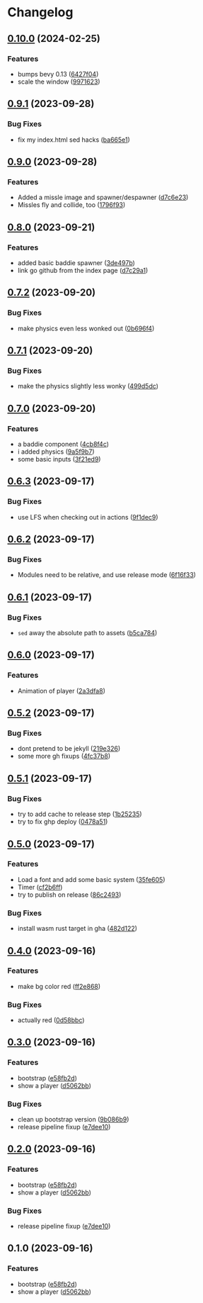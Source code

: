 # Changelog

## [0.10.0](https://github.com/emarcotte/gbj11/compare/v0.9.1...v0.10.0) (2024-02-25)


### Features

* bumps bevy 0.13 ([6427f04](https://github.com/emarcotte/gbj11/commit/6427f04ef6a9054163a583d585c84918e4f2ed45))
* scale the window ([9971623](https://github.com/emarcotte/gbj11/commit/99716233ef0ec9b1c8a83d1896e7f70f33e3a9aa))

## [0.9.1](https://github.com/emarcotte/gbj11/compare/v0.9.0...v0.9.1) (2023-09-28)


### Bug Fixes

* fix my index.html sed hacks ([ba665e1](https://github.com/emarcotte/gbj11/commit/ba665e155f947785bebeb2926bc2ace938453c1d))

## [0.9.0](https://github.com/emarcotte/gbj11/compare/v0.8.0...v0.9.0) (2023-09-28)


### Features

* Added a missle image and spawner/despawner ([d7c6e23](https://github.com/emarcotte/gbj11/commit/d7c6e23dcff92b8b9b36e2b1eb4ba7a3779dc8aa))
* Missles fly and collide, too ([1796f93](https://github.com/emarcotte/gbj11/commit/1796f93d42b09354d6288014ea0ea3f6cb3dba99))

## [0.8.0](https://github.com/emarcotte/gbj11/compare/v0.7.2...v0.8.0) (2023-09-21)


### Features

* added basic baddie spawner ([3de497b](https://github.com/emarcotte/gbj11/commit/3de497b608fdc84edc23ce4d18043bc12e6ab13d))
* link go github from the index page ([d7c29a1](https://github.com/emarcotte/gbj11/commit/d7c29a1fe54fd2a08a84dabb0e68a57b7426e353))

## [0.7.2](https://github.com/emarcotte/gbj11/compare/v0.7.1...v0.7.2) (2023-09-20)


### Bug Fixes

* make physics even less wonked out ([0b696f4](https://github.com/emarcotte/gbj11/commit/0b696f4a7157964032c62aa1b2d036f5fab86895))

## [0.7.1](https://github.com/emarcotte/gbj11/compare/v0.7.0...v0.7.1) (2023-09-20)


### Bug Fixes

* make the physics slightly less wonky ([499d5dc](https://github.com/emarcotte/gbj11/commit/499d5dcafe4f0613977694a98a32c11ea5556d24))

## [0.7.0](https://github.com/emarcotte/gbj11/compare/v0.6.3...v0.7.0) (2023-09-20)


### Features

* a baddie component ([4cb8f4c](https://github.com/emarcotte/gbj11/commit/4cb8f4c8ac23d958222ad21e1a065c3c56f92418))
* i added physics ([9a5f9b7](https://github.com/emarcotte/gbj11/commit/9a5f9b720db3d7d7d5dbf2d84b747efaff651694))
* some basic inputs ([3f21ed9](https://github.com/emarcotte/gbj11/commit/3f21ed96aee3ef32fc62383348a4bb6523e15c3b))

## [0.6.3](https://github.com/emarcotte/gbj11/compare/v0.6.2...v0.6.3) (2023-09-17)


### Bug Fixes

* use LFS when checking out in actions ([9f1dec9](https://github.com/emarcotte/gbj11/commit/9f1dec98bbc448d309a797a792a010bb5783fa6a))

## [0.6.2](https://github.com/emarcotte/gbj11/compare/v0.6.1...v0.6.2) (2023-09-17)


### Bug Fixes

* Modules need to be relative, and use release mode ([6f16f33](https://github.com/emarcotte/gbj11/commit/6f16f33d03e76690f8b4ec28e78c9333c3b71de7))

## [0.6.1](https://github.com/emarcotte/gbj11/compare/v0.6.0...v0.6.1) (2023-09-17)


### Bug Fixes

* `sed` away the absolute path to assets ([b5ca784](https://github.com/emarcotte/gbj11/commit/b5ca7848e2912ad09d49fd54cd0fac817af1507e))

## [0.6.0](https://github.com/emarcotte/gbj11/compare/v0.5.2...v0.6.0) (2023-09-17)


### Features

* Animation of player ([2a3dfa8](https://github.com/emarcotte/gbj11/commit/2a3dfa8bc7101e57082a3a3e7ed7f24d07baac98))

## [0.5.2](https://github.com/emarcotte/gbj11/compare/v0.5.1...v0.5.2) (2023-09-17)


### Bug Fixes

* dont pretend to be jekyll ([219e326](https://github.com/emarcotte/gbj11/commit/219e326a15d12de8554f6d1039501dd2d68ee916))
* some more gh fixups ([4fc37b8](https://github.com/emarcotte/gbj11/commit/4fc37b8485ce99959c3dfc2c782aa892a7cbc584))

## [0.5.1](https://github.com/emarcotte/gbj11/compare/v0.5.0...v0.5.1) (2023-09-17)


### Bug Fixes

* try to add cache to release step ([1b25235](https://github.com/emarcotte/gbj11/commit/1b2523515b9ddf99aaeb4f7fc4a051d2fa5e8a89))
* try to fix ghp deploy ([0478a51](https://github.com/emarcotte/gbj11/commit/0478a5127ca9dd22b7d8a40e426f7848f4865e7b))

## [0.5.0](https://github.com/emarcotte/gbj11/compare/v0.4.0...v0.5.0) (2023-09-17)


### Features

* Load a font and add some basic system ([35fe605](https://github.com/emarcotte/gbj11/commit/35fe605e5926a24447c013657023c3bab47ae484))
* Timer ([cf2b6ff](https://github.com/emarcotte/gbj11/commit/cf2b6ffb2dcfe796e721e1a5552cf17963c80354))
* try to publish on release ([86c2493](https://github.com/emarcotte/gbj11/commit/86c2493b2d02d5c57effb8cf62dd1768e4e5d66f))


### Bug Fixes

* install wasm rust target in gha ([482d122](https://github.com/emarcotte/gbj11/commit/482d12255f94770b55ef7fbd9b61ab2b7850c0fc))

## [0.4.0](https://github.com/emarcotte/gbj11/compare/v0.3.0...v0.4.0) (2023-09-16)


### Features

* make bg color red ([ff2e868](https://github.com/emarcotte/gbj11/commit/ff2e868b087d9bbbdfa973276e65d1e06b95a491))


### Bug Fixes

* actually red ([0d58bbc](https://github.com/emarcotte/gbj11/commit/0d58bbc456accf1750a5867afaae992067b938dc))

## [0.3.0](https://github.com/emarcotte/gbj11/compare/v0.2.0...v0.3.0) (2023-09-16)


### Features

* bootstrap ([e58fb2d](https://github.com/emarcotte/gbj11/commit/e58fb2d4885d35e5bbc1ae1ad9bdf888bfd7d9d1))
* show a player ([d5062bb](https://github.com/emarcotte/gbj11/commit/d5062bb929e4bb85ef43209c0dac804864a9d75e))


### Bug Fixes

* clean up bootstrap version ([9b086b9](https://github.com/emarcotte/gbj11/commit/9b086b9ff8e931d12e4c73b7cb83271af48a9db8))
* release pipeline fixup ([e7dee10](https://github.com/emarcotte/gbj11/commit/e7dee109c826d8e817790911dd2905bee1780045))

## [0.2.0](https://github.com/emarcotte/gbj11/compare/v0.1.0...v0.2.0) (2023-09-16)


### Features

* bootstrap ([e58fb2d](https://github.com/emarcotte/gbj11/commit/e58fb2d4885d35e5bbc1ae1ad9bdf888bfd7d9d1))
* show a player ([d5062bb](https://github.com/emarcotte/gbj11/commit/d5062bb929e4bb85ef43209c0dac804864a9d75e))


### Bug Fixes

* release pipeline fixup ([e7dee10](https://github.com/emarcotte/gbj11/commit/e7dee109c826d8e817790911dd2905bee1780045))

## 0.1.0 (2023-09-16)


### Features

* bootstrap ([e58fb2d](https://github.com/emarcotte/gbj11/commit/e58fb2d4885d35e5bbc1ae1ad9bdf888bfd7d9d1))
* show a player ([d5062bb](https://github.com/emarcotte/gbj11/commit/d5062bb929e4bb85ef43209c0dac804864a9d75e))
